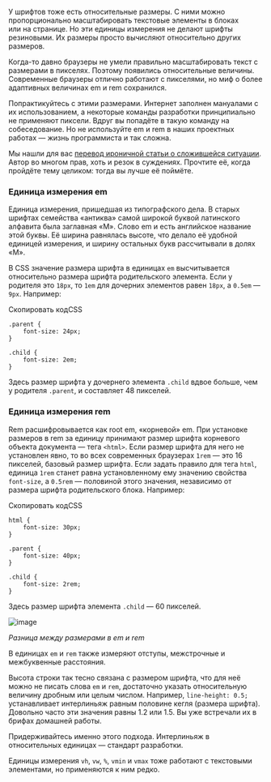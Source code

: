 

У шрифтов тоже есть относительные размеры. С ними можно пропорционально масштабировать текстовые элементы в блоках или на странице. Но эти единицы измерения не делают шрифты резиновыми. Их размеры просто вычисляют относительно других размеров.

Когда-то давно браузеры не умели правильно масштабировать текст с размерами в пикселях. Поэтому появились относительные величины. Современные браузеры отлично работают с пикселями, но миф о более адаптивных величинах em и rem сохранился.

Попрактикуйтесь с этими размерами. Интернет заполнен мануалами с их использованием, а некоторые команды разработки принципиально не применяют пиксели. Вдруг вы попадёте в такую команду на собеседование. Но не используйте em и rem в наших проектных работах — жизнь программиста и так сложна.

Мы нашли для вас [перевод ироничной статьи о сложившейся ситуации](https://medium.com/devschacht/david-gilbertson-rems-and-ems-and-why-you-probably-dont-need-them-3b2b1e785787). Автор во многом прав, хоть и резок в суждениях. Прочтите её, когда пройдёте тему целиком: тогда вы лучше её поймёте.

### Единица измерения em

Единица измерения, пришедшая из типографского дела. В старых шрифтах семейства «антиква» самой широкой буквой латинского алфавита была заглавная «M». Слово em и есть английское название этой буквы. Её ширина равнялась высоте, что делало её удобной единицей измерения, и ширину остальных букв рассчитывали в долях «M».

В CSS значение размера шрифта в единицах `em` высчитывается относительно размера шрифта родительского элемента. Если у родителя это `18px`, то `1em` для дочерних элементов равен `18px`, а `0.5em` — `9px`. Например:

Скопировать кодCSS

```
.parent {
    font-size: 24px;
}

.child {
    font-size: 2em;
} 
```

Здесь размер шрифта у дочернего элемента `.child` вдвое больше, чем у родителя `.parent`, и составляет 48 пикселей.

### Единица измерения **rem**

Rem расшифровывается как root em, «корневой» em. При установке размеров в rem за единицу принимают размер шрифта корневого объекта документа — тега `<html>`. Если размер шрифта для него не установлен явно, то во всех современных браузерах `1rem` — это 16 пикселей, базовый размер шрифта. Если задать правило для тега `html`, единица `1rem` станет равна установленному ему значению свойства `font-size`, а `0.5rem` — половиной этого значения, независимо от размера шрифта родительского блока. Например:

Скопировать кодCSS

```
html {
    font-size: 30px;
}

.parent {
    font-size: 40px;
}

.child {
    font-size: 2rem;
} 
```

Здесь размер шрифта элемента `.child` — 60 пикселей.

![image](https://pictures.s3.yandex.net/resources/15th___1__43_1584270219.png)

_Разница между размерами в em и rem_

В единицах `em` и `rem` также измеряют отступы, межстрочные и межбуквенные расстояния.

Высота строки так тесно связана с размером шрифта, что для неё можно не писать слова `em` и `rem`, достаточно указать относительную величину дробным или целым числом. Например, `line-height: 0.5;` устанавливает интерлиньяж равным половине кегля (размера шрифта). Довольно часто эти значения равны 1.2 или 1.5. Вы уже встречали их в брифах домашней работы.

Придерживайтесь именно этого подхода. Интерлиньяж в относительных единицах — стандарт разработки.

Единицы измерения `vh`, `vw`, `%`, `vmin` и `vmax` тоже работают с текстовыми элементами, но применяются к ним редко.